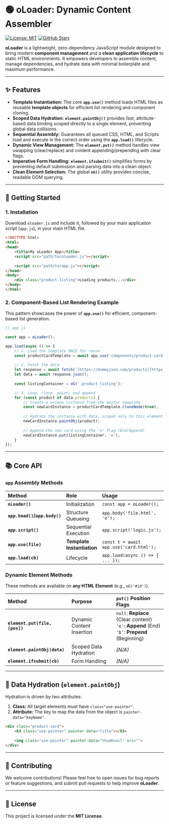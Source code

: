 # 🟢 oLoader: Dynamic Content Assembler

[![License: MIT](https://img.shields.io/badge/License-MIT-yellow.svg)](https://opensource.org/licenses/MIT)
[![GitHub Stars](https://img.shields.io/github/stars/YOUR_USERNAME/oloader?style=social)](https://github.com/YOUR_USERNAME/oloader)

**oLoader** is a lightweight, zero-dependency JavaScript module designed to bring modern **component management** and a **clean application lifecycle** to static HTML environments. It empowers developers to assemble content, manage dependencies, and hydrate data with minimal boilerplate and maximum performance.

---

## ✨ Features

* **Template Instantiation:** The core **`app.use()`** method loads HTML files as reusable **template objects** for efficient list rendering and component cloning.
* **Scoped Data Hydration:** **`element.paintObj()`** provides fast, attribute-based data binding scoped directly to a single element, preventing global data collisions.
* **Sequential Assembly:** Guarantees all queued CSS, HTML, and Scripts load and execute in the correct order using the **`app.load()`** lifecycle.
* **Dynamic View Management:** The **`element.put()`** method handles view swapping (clear/replace) and content appending/prepending with clear flags.
* **Imperative Form Handling:** **`element.ifsubmit()`** simplifies forms by preventing default submission and parsing data into a clean object.
* **Clean Element Selection:** The global **`oG()`** utility provides concise, readable DOM querying.

---

## 🚀 Getting Started

### 1. Installation

Download `oloader.js` and include it, followed by your main application script (`app.js`), in your main HTML file.

```html
<!DOCTYPE html>
<html>
<head>
    <title>My oLoader App</title>
    <script src="path/to/oloader.js"></script>
    
    <script src="path/to/app.js"></script>
</head>
<body>
    <div class="product-listing">Loading products...</div>
</body>
</html>
````

### 2\. Component-Based List Rendering Example

This pattern showcases the power of **`app.use()`** for efficient, component-based list generation.

```javascript
// app.js

const app = oLoader();

app.load(async () => {
    // 1. Load the template ONCE for reuse
    const productCardTemplate = await app.use('components/product-card.html');
    
    // 2. Fetch the data
    let response = await fetch('[https://dummyjson.com/products](https://dummyjson.com/products)');
    let data = await response.json();
    
    const listingContainer = oG('.product-listing');

    // 3. Loop, clone, paint, and append
    for (const product of data.products) {
        // Create a unique instance from the master template
        const newCardInstance = productCardTemplate.cloneNode(true);
        
        // Hydrate the instance with data, scoped only to this element
        newCardInstance.paintObj(product);
        
        // Append the new card using the 'e' flag (End/Append)
        newCardInstance.put(listingContainer, 'e'); 
    }
});
```

-----

## 📚 Core API

### `app` Assembly Methods

| Method | Role | Usage |
| :--- | :--- | :--- |
| **`oLoader()`** | Initialization | `const app = oLoader();` |
| **`app.head()`/`app.body()`**| Structure Queueing | `app.body('file.html', 'e');` |
| **`app.script()`** | Sequential Execution | `app.script('logic.js');` |
| **`app.use(file)`**| **Template Instantiation**| `const t = await app.use('card.html');` |
| **`app.load(cb)`** | Lifecycle | `app.load(async () => { ... });` |

### Dynamic Element Methods

These methods are available on **any HTML Element** (e.g., `oG('#id')`).

| Method | Purpose | `put()` Position Flags |
| :--- | :--- | :--- |
| **`element.put(file, [pos])`**| Dynamic Content Insertion | `null`: **Replace** (Clear content)<br>`'e'`: **Append** (End)<br>`'b'`: **Prepend** (Beginning) |
| **`element.paintObj(data)`**| Scoped Data Hydration | *(N/A)* |
| **`element.ifsubmit(cb)`**| Form Handling | *(N/A)* |

-----

## 🎨 Data Hydration (`element.paintObj`)

Hydration is driven by two attributes:

1.  **Class:** All target elements must have `class="use-painter"`.
2.  **Attribute:** The key to map the data from the object is `painter-data="keyName"`.

<!-- end list -->

```html
<div class="product-card">
    <h3 class="use-painter" painter-data="title"></h3> 
    
    <img class="use-painter" painter-data="thumbnail" src="">
</div>
```

-----

## 🤝 Contributing

We welcome contributions\! Please feel free to open issues for bug reports or feature suggestions, and submit pull requests to help improve **oLoader**.

-----

## 📜 License

This project is licensed under the **MIT License**.
